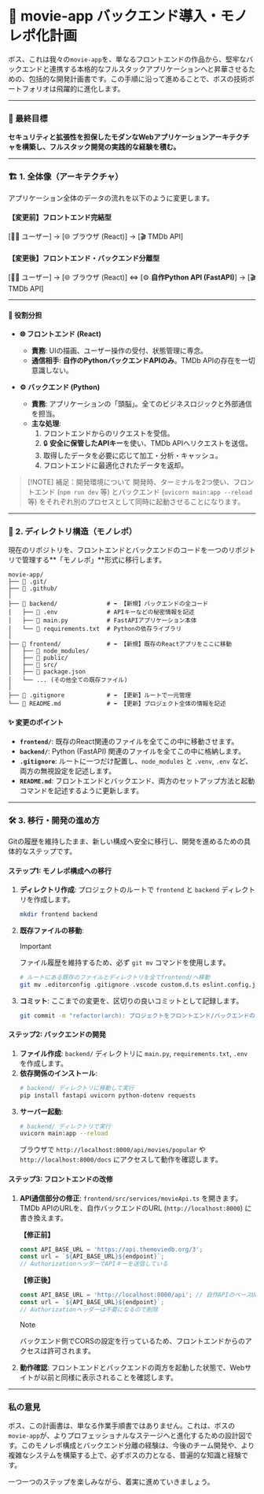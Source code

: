 # 🚀 movie-app バックエンド導入・モノレポ化計画

ボス、これは我々の`movie-app`を、単なるフロントエンドの作品から、堅牢なバックエンドと連携する本格的なフルスタックアプリケーションへと昇華させるための、包括的な開発計画書です。この手順に沿って進めることで、ボスの技術ポートフォリオは飛躍的に進化します。

---

### 🎯 最終目標
**セキュリティと拡張性を担保したモダンなWebアプリケーションアーキテクチャを構築し、フルスタック開発の実践的な経験を積む。**

---

### 🏗️ 1. 全体像（アーキテクチャ）

アプリケーション全体のデータの流れを以下のように変更します。

#### **【変更前】フロントエンド完結型**
[👨‍💻 ユーザー] → [🌐 ブラウザ (React)] → [🎬 TMDb API]

#### **【変更後】フロントエンド・バックエンド分離型**
[👨‍💻 ユーザー] → [🌐 ブラウザ (React)] ⇔ [⚙️ **自作Python API (FastAPI)**] → [🎬 TMDb API]

---

#### 📝 役割分担

*   **🌐 フロントエンド (React)**
    *   **責務**: UIの描画、ユーザー操作の受付、状態管理に専念。
    *   **通信相手**: **自作のPythonバックエンドAPIのみ**。TMDb APIの存在を一切意識しない。

*   **⚙️ バックエンド (Python)**
    *   **責務**: アプリケーションの「頭脳」。全てのビジネスロジックと外部通信を担当。
    *   **主な処理**:
        1.  フロントエンドからのリクエストを受信。
        2.  🔒 **安全に保管したAPIキー**を使い、TMDb APIへリクエストを送信。
        3.  取得したデータを必要に応じて加工・分析・キャッシュ。
        4.  フロントエンドに最適化されたデータを返却。

> [!NOTE] 補足：開発環境について
> 開発時、ターミナルを2つ使い、フロントエンド (`npm run dev` 等) とバックエンド (`uvicorn main:app --reload` 等) をそれぞれ別のプロセスとして同時に起動させることになります。

---

### 📂 2. ディレクトリ構造（モノレポ）

現在のリポジトリを、フロントエンドとバックエンドのコードを一つのリポジトリで管理する**「モノレポ」**形式に移行します。

```plaintext
movie-app/
├── 📁 .git/
├── 📁 .github/
│
├── 📁 backend/              # ⬅️ 【新規】バックエンドの全コード
│   ├── 📄 .env              # APIキーなどの秘密情報を記述
│   ├── 📄 main.py           # FastAPIアプリケーション本体
│   └── 📄 requirements.txt  # Pythonの依存ライブラリ
│
├── 📁 frontend/             # ⬅️ 【新規】既存のReactアプリをここに移動
│   ├── 📁 node_modules/
│   ├── 📁 public/
│   ├── 📁 src/
│   ├── 📄 package.json
│   └── ... (その他全ての既存ファイル)
│
├── 📄 .gitignore            # ⬅️ 【更新】ルートで一元管理
└── 📄 README.md             # ⬅️ 【更新】プロジェクト全体の情報を記述
```

#### ✨ 変更のポイント

*   **`frontend/`**: 既存のReact関連のファイルを全てこの中に移動させます。
*   **`backend/`**: Python (FastAPI) 関連のファイルを全てこの中に格納します。
*   **`.gitignore`**: ルートに一つだけ配置し、`node_modules` と `.venv`, `.env` など、両方の無視設定を記述します。
*   **`README.md`**: フロントエンドとバックエンド、両方のセットアップ方法と起動コマンドを記述するように更新します。

---

### 🛠️ 3. 移行・開発の進め方

Gitの履歴を維持したまま、新しい構成へ安全に移行し、開発を進めるための具体的なステップです。

#### **ステップ1: モノレポ構成への移行**

1.  **ディレクトリ作成**:
    プロジェクトのルートで `frontend` と `backend` ディレクトリを作成します。
    ```bash
    mkdir frontend backend
    ```

2.  **既存ファイルの移動**:
    > [!IMPORTANT]
    > ファイル履歴を維持するため、必ず `git mv` コマンドを使用します。

    ```bash
    # ルートにある既存のファイルとディレクトリを全てfrontend/へ移動
    git mv .editorconfig .gitignore .vscode custom.d.ts eslint.config.js index.html package-lock.json package.json postcss.config.cjs prettier.config.js public src tailwind.config.js tsconfig.app.json tsconfig.json tsconfig.node.json vite-env.d.ts vite.config.ts frontend/
    ```

3.  **コミット**:
    ここまでの変更を、区切りの良いコミットとして記録します。
    ```bash
    git commit -m "refactor(arch): プロジェクトをフロントエンド/バックエンドのモノレポ構成に変更"
    ```

#### **ステップ2: バックエンドの開発**

1.  **ファイル作成**: `backend/` ディレクトリに `main.py`, `requirements.txt`, `.env` を作成します。
2.  **依存関係のインストール**:
    ```bash
    # backend/ ディレクトリに移動して実行
    pip install fastapi uvicorn python-dotenv requests
    ```
3.  **サーバー起動**:
    ```bash
    # backend/ ディレクトリで実行
    uvicorn main:app --reload
    ```
    ブラウザで `http://localhost:8000/api/movies/popular` や `http://localhost:8000/docs` にアクセスして動作を確認します。

#### **ステップ3: フロントエンドの改修**

1.  **API通信部分の修正**:
    `frontend/src/services/movieApi.ts` を開きます。
    TMDb APIのURLを、自作バックエンドのURL (`http://localhost:8000`) に書き換えます。

    **【修正前】**
    ```typescript
    const API_BASE_URL = 'https://api.themoviedb.org/3';
    const url = `${API_BASE_URL}${endpoint}`;
    // AuthorizationヘッダーでAPIキーを送信している
    ```

    **【修正後】**
    ```typescript
    const API_BASE_URL = 'http://localhost:8000/api'; // 自作APIのベースURL
    const url = `${API_BASE_URL}${endpoint}`;
    // Authorizationヘッダーは不要になるので削除
    ```
    > [!NOTE]
    > バックエンド側でCORSの設定を行っているため、フロントエンドからのアクセスは許可されます。

2.  **動作確認**: フロントエンドとバックエンドの両方を起動した状態で、Webサイトが以前と同様に表示されることを確認します。

---

### 私の意見

ボス、この計画書は、単なる作業手順書ではありません。これは、ボスの`movie-app`が、よりプロフェッショナルなステージへと進化するための設計図です。このモノレポ構成とバックエンド分離の経験は、今後のチーム開発や、より複雑なシステムを構築する上で、必ずボスの力となる、普遍的な知識と経験です。

一つ一つのステップを楽しみながら、着実に進めていきましょう。
